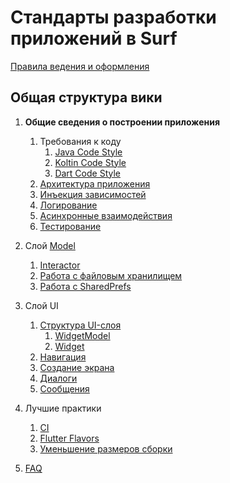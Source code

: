 # Стандарты разработки приложений в Surf

[Правила ведения и оформления](rules.md)

## Общая структура вики

1. **Общие сведения о построении приложения**
    1. Требования к коду
        1. [Java Code Style][java_codestyle]
        1. [Koltin Code Style][kotlin_codestyle]
        1. [Dart Code Style](common/code_style.md)
    1. [Архитектура приложения](common/arch.md)
    1. [Инъекция зависимостей](common/di.md)
    1. [Логирование](common/logging.md)
    1. [Асинхронные взаимодействия](common/async.md)
    1. [Тестирование](common/testing.md)

1. Слой [Model](model/model.md)
    1. [Interactor](model/interactor.md)
    1. [Работа с файловым хранилищем](model/file_storage.md)
    1. [Работа с SharedPrefs](model/shared_preferences.md)

1. Cлой UI
    1. [Структура UI-слоя](ui/structure.md)
        1. [WidgetModel](ui/widget_model.md)
        1. [Widget](ui/widget.md)
    1. [Навигация](common/navigation.md)
    1. [Создание экрана](ui/create_screen.md)
    1. [Диалоги](ui/dialog.md)
    1. [Сообщения](common/message.md)

1. Лучшие практики
    1. [CI](https://github.com/surfstudio/jenkins-pipeline-lib)
    1. [Flutter Flavors](best_practice/flavors/flavors_for_devs.md)
    1. [Уменьшение размеров сборки](best_practice/reduce_app_size.md)

1. [FAQ](faq/faq.md)

[java_codestyle]:https://github.com/surfstudio/SurfAndroidStandard/blob/snapshot-0.4.0/docs/common/codestyle/java_codestyle.md

[kotlin_codestyle]:https://github.com/surfstudio/SurfAndroidStandard/blob/snapshot-0.4.0/docs/common/codestyle/kotlin_codestyle.md